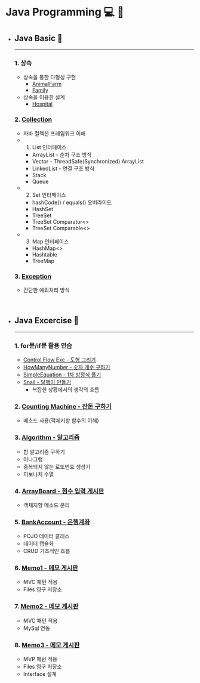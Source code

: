 # Java Programming :computer: :memo:


- ## __Java Basic__ :open_file_folder:
  - ---
  ### 1. 상속
  - 상속을 통한 다형성 구현
    - [AnimalFarm](https://github.com/qskeksq/AnimalFarm)
    - [Family](https://github.com/qskeksq/Family)
  - 상속을 이용한 설계
    - [Hospital](https://github.com/qskeksq/Hospital)

  ### 2. [Collection](https://github.com/qskeksq/Collection)
    - 자바 컬렉션 프레임워크 이해
    - 1. List 인터페이스
      - ArrayList - 순차 구조 방식
      - Vector - ThreadSafe(Synchronized) ArrayList
      - LinkedList - 연결 구조 방식
      - Stack
      - Queue
    - 2. Set 인터페이스
      - hashCode() / equals() 오버라이드
      - HashSet
      - TreeSet
      - TreeSet Comparator<>
      - TreeSet Comparable<>
    - 3. Map 인터페이스
      - HashMap<>
      - Hashtable
      - TreeMap


  ### 3. [Exception](https://github.com/qskeksq/Exception)
    - 간단한 예외처리 방식

</br>


- ## __Java Excercise__ :open_file_folder:
  - ---
  ### 1. for문/if문 활용 연습
  - [Control Flow Exc - 도형 그리기](https://github.com/qskeksq/Java_ControlFlow)
  - [HowManyNumber - 숫자 개수 구하기](https://github.com/qskeksq/HowManyNumber)
  - [SimpleEquation - 1차 방정식 풀기](https://github.com/qskeksq/SimpleEquation)
  - [Snail - 달팽이 만들기](https://github.com/qskeksq/DrawSnail)
    - 복잡한 상황에서의 생각의 흐름

  ### 2. [Counting Machine - 잔돈 구하기](https://github.com/qskeksq/CountingMachine_for_method)
  - 메소드 사용(객체지향 함수의 이해)

  ### 3. [Algorithm - 알고리즘](https://github.com/qskeksq/Algorithm)
  - 합 알고리즘 구하기
  - 아나그램
  - 중복되지 않는 로또번호 생성기
  - 피보나치 수열

  ### 4. [ArrayBoard - 점수 입력 게시판](https://github.com/qskeksq/ArrayBoard)
  - 객체지향 메소드 분리

  ### 5. [BankAccount - 은행계좌](https://github.com/qskeksq/BankAccount)
  - POJO 데이터 클래스
  - 데이터 캡슐화
  - CRUD 기초적인 흐름

  ### 6. [Memo1 - 메모 게시판](https://github.com/qskeksq/Board_MVC_Files)
  - MVC 패턴 적용
  - Files 영구 저장소

  ### 7. [Memo2 - 메모 게시판](https://github.com/qskeksq/Board_MVC_MySql/tree/master)
  - MVC 패턴 적용
  - MySql 연동

  ### 8. [Memo3 - 메모 게시판](https://github.com/qskeksq/Board)
  - MVP 패턴 적용
  - Files 영구 저장소
  - Interface 설계